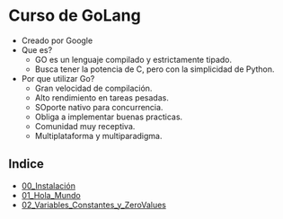 # Curso de GoLang

- Creado por Google
- Que es?
  - GO es un lenguaje compilado y estrictamente tipado.
  - Busca tener la potencia de C, pero con la simplicidad de Python.
- Por que utilizar Go?
  - Gran velocidad de compilación.
  - Alto rendimiento en tareas pesadas.
  - SOporte nativo para concurrencia.
  - Obliga a implementar buenas practicas.
  - Comunidad muy receptiva.
  - Multiplataforma y multiparadigma.

## Indice

- [00_Instalación](./Instalacion.md)
- [01_Hola_Mundo](./src/01_holaMuando/main.go)
- [02_Variables_Constantes_y_ZeroValues](./src/02_var_const_zero/main.go)
